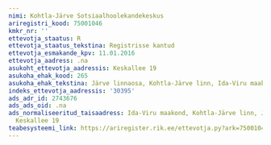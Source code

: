 ```yaml
---
nimi: Kohtla-Järve Sotsiaalhoolekandekeskus
ariregistri_kood: 75001046
kmkr_nr: ''
ettevotja_staatus: R
ettevotja_staatus_tekstina: Registrisse kantud
ettevotja_esmakande_kpv: 11.01.2016
ettevotja_aadress: .na
asukoht_ettevotja_aadressis: Keskallee 19
asukoha_ehak_kood: 265
asukoha_ehak_tekstina: Järve linnaosa, Kohtla-Järve linn, Ida-Viru maakond
indeks_ettevotja_aadressis: '30395'
ads_adr_id: 2743676
ads_ads_oid: .na
ads_normaliseeritud_taisaadress: Ida-Viru maakond, Kohtla-Järve linn, Järve linnaosa,
  Keskallee 19
teabesysteemi_link: https://ariregister.rik.ee/ettevotja.py?ark=75001046&ref=rekvisiidid
---
```

